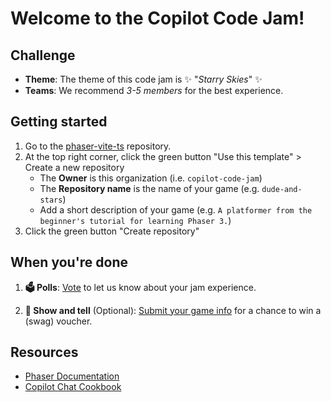 # Welcome to the Copilot Code Jam! 

## Challenge

* **Theme**: The theme of this code jam is ✨ "*Starry Skies*" ✨
* **Teams**: We recommend *3-5 members* for the best experience.

## Getting started

1. Go to the [phaser-vite-ts](https://github.com/copilot-code-jam/phaser-vite-ts) repository.
2. At the top right corner, click the green button "Use this template" > Create a new repository
    - The **Owner** is this organization (i.e. `copilot-code-jam`)
    - The **Repository name** is the name of your game (e.g. `dude-and-stars`)
    - Add a short description of your game (e.g. `A platformer from the beginner's tutorial for learning Phaser 3.`)
3. Click the green button "Create repository"

## When you're done

1. **🗳️  Polls**: [Vote](https://github.com/copilot-code-jam/.github/discussions/polls/categories/polls) to let us know about your jam experience.

2. **🙌  Show and tell** (Optional): [Submit your game info](copilot-code-jam/.github/discussions/categories/show-and-tell) for a chance to win a (swag) voucher.

## Resources

* [Phaser Documentation](https://docs.phaser.io/)
* [Copilot Chat Cookbook](https://docs.github.com/en/enterprise-cloud@latest/copilot/example-prompts-for-github-copilot-chat)
